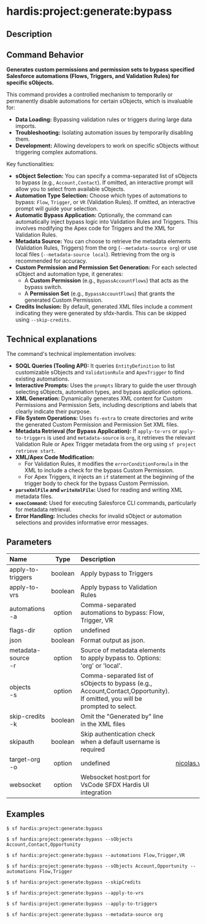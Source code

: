 <!-- This file has been generated with command 'sf hardis:doc:plugin:generate'. Please do not update it manually or it may be overwritten -->
# hardis:project:generate:bypass

## Description


## Command Behavior

**Generates custom permissions and permission sets to bypass specified Salesforce automations (Flows, Triggers, and Validation Rules) for specific sObjects.**

This command provides a controlled mechanism to temporarily or permanently disable automations for certain sObjects, which is invaluable for:

- **Data Loading:** Bypassing validation rules or triggers during large data imports.
- **Troubleshooting:** Isolating automation issues by temporarily disabling them.
- **Development:** Allowing developers to work on specific sObjects without triggering complex automations.

Key functionalities:

- **sObject Selection:** You can specify a comma-separated list of sObjects to bypass (e.g., `Account,Contact`). If omitted, an interactive prompt will allow you to select from available sObjects.
- **Automation Type Selection:** Choose which types of automations to bypass: `Flow`, `Trigger`, or `VR` (Validation Rules). If omitted, an interactive prompt will guide your selection.
- **Automatic Bypass Application:** Optionally, the command can automatically inject bypass logic into Validation Rules and Triggers. This involves modifying the Apex code for Triggers and the XML for Validation Rules.
- **Metadata Source:** You can choose to retrieve the metadata elements (Validation Rules, Triggers) from the org (`--metadata-source org`) or use local files (`--metadata-source local`). Retrieving from the org is recommended for accuracy.
- **Custom Permission and Permission Set Generation:** For each selected sObject and automation type, it generates:
  - A **Custom Permission** (e.g., `BypassAccountFlows`) that acts as the bypass switch.
  - A **Permission Set** (e.g., `BypassAccountFlows`) that grants the generated Custom Permission.
- **Credits Inclusion:** By default, generated XML files include a comment indicating they were generated by sfdx-hardis. This can be skipped using `--skip-credits`.

## Technical explanations

The command's technical implementation involves:

- **SOQL Queries (Tooling API):** It queries `EntityDefinition` to list customizable sObjects and `ValidationRule` and `ApexTrigger` to find existing automations.
- **Interactive Prompts:** Uses the `prompts` library to guide the user through selecting sObjects, automation types, and bypass application options.
- **XML Generation:** Dynamically generates XML content for Custom Permissions and Permission Sets, including descriptions and labels that clearly indicate their purpose.
- **File System Operations:** Uses `fs-extra` to create directories and write the generated Custom Permission and Permission Set XML files.
- **Metadata Retrieval (for Bypass Application):** If `apply-to-vrs` or `apply-to-triggers` is used and `metadata-source` is `org`, it retrieves the relevant Validation Rule or Apex Trigger metadata from the org using `sf project retrieve start`.
- **XML/Apex Code Modification:**
  - For Validation Rules, it modifies the `errorConditionFormula` in the XML to include a check for the bypass Custom Permission.
  - For Apex Triggers, it injects an `if` statement at the beginning of the trigger body to check for the bypass Custom Permission.
- **`parseXmlFile` and `writeXmlFile`:** Used for reading and writing XML metadata files.
- **`execCommand`:** Used for executing Salesforce CLI commands, particularly for metadata retrieval.
- **Error Handling:** Includes checks for invalid sObject or automation selections and provides informative error messages.


## Parameters

| Name                   |  Type   | Description                                                                                                                 |                Default                 | Required | Options |
|:-----------------------|:-------:|:----------------------------------------------------------------------------------------------------------------------------|:--------------------------------------:|:--------:|:-------:|
| apply-to-triggers      | boolean | Apply bypass to Triggers                                                                                                    |                                        |          |         |
| apply-to-vrs           | boolean | Apply bypass to Validation Rules                                                                                            |                                        |          |         |
| automations<br/>-a     | option  | Comma-separated automations to bypass: Flow, Trigger, VR                                                                    |                                        |          |         |
| flags-dir              | option  | undefined                                                                                                                   |                                        |          |         |
| json                   | boolean | Format output as json.                                                                                                      |                                        |          |         |
| metadata-source<br/>-r | option  | Source of metadata elements to apply bypass to. Options: 'org' or 'local'.                                                  |                                        |          |         |
| objects<br/>-s         | option  | Comma-separated list of sObjects to bypass (e.g., Account,Contact,Opportunity). If omitted, you will be prompted to select. |                                        |          |         |
| skip-credits<br/>-k    | boolean | Omit the "Generated by" line in the XML files                                                                               |                                        |          |         |
| skipauth               | boolean | Skip authentication check when a default username is required                                                               |                                        |          |         |
| target-org<br/>-o      | option  | undefined                                                                                                                   | nicolas.vuillamy@cloudity.com.playnico |          |         |
| websocket              | option  | Websocket host:port for VsCode SFDX Hardis UI integration                                                                   |                                        |          |         |

## Examples

```shell
$ sf hardis:project:generate:bypass
```

```shell
$ sf hardis:project:generate:bypass --sObjects Account,Contact,Opportunity
```

```shell
$ sf hardis:project:generate:bypass --automations Flow,Trigger,VR
```

```shell
$ sf hardis:project:generate:bypass --sObjects Account,Opportunity --automations Flow,Trigger
```

```shell
$ sf hardis:project:generate:bypass --skipCredits
```

```shell
$ sf hardis:project:generate:bypass --apply-to-vrs
```

```shell
$ sf hardis:project:generate:bypass --apply-to-triggers
```

```shell
$ sf hardis:project:generate:bypass --metadata-source org
```


